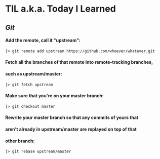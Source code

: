 # TIL a.k.a. Today I Learned

 ## __*Git*__

#### Add the remote, call it "upstream":

```|> git remote add upstream https://github.com/whoever/whatever.git```

#### Fetch all the branches of that remote into remote-tracking branches,
#### such as upstream/master:

```|> git fetch upstream```

#### Make sure that you're on your master branch:

```|> git checkout master```

#### Rewrite your master branch so that any commits of yours that
#### aren't already in upstream/master are replayed on top of that
#### other branch:

```|> git rebase upstream/master```
